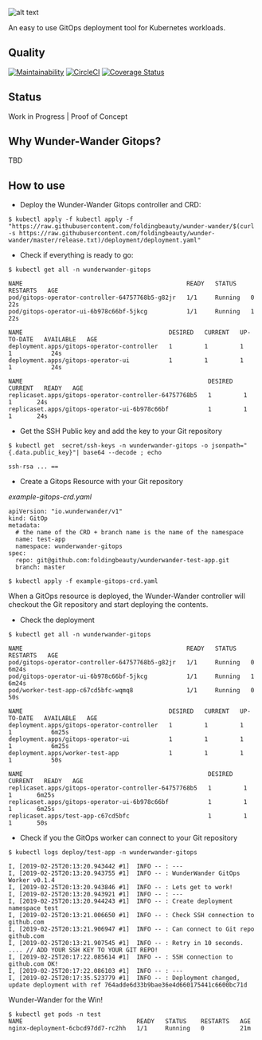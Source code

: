 

![alt text](https://github.com/foldingbeauty/wunder-wander/raw/master/frontend/public/assets/images/logo.png "Logo Wunder-Wander Gitops")


An easy to use GitOps deployment tool for Kubernetes workloads.

## Quality
[![Maintainability](https://api.codeclimate.com/v1/badges/1a75cf1d0c809b33d08f/maintainability)](https://codeclimate.com/github/foldingbeauty/wunder-wander/maintainability)
[![CircleCI](https://circleci.com/gh/foldingbeauty/wunder-wander/tree/master.svg?style=svg)](https://circleci.com/gh/foldingbeauty/wunder-wander/tree/master)
[![Coverage Status](https://coveralls.io/repos/github/foldingbeauty/wunder-wander/badge.svg?branch=master)](https://coveralls.io/github/foldingbeauty/wunder-wander?branch=master)

## Status

Work in Progress | Proof of Concept

## Why Wunder-Wander Gitops?

TBD

## How to use

- Deploy the Wunder-Wander Gitops controller and CRD:


`$ kubectl apply -f kubectl apply -f  "https://raw.githubusercontent.com/foldingbeauty/wunder-wander/$(curl -s https://raw.githubusercontent.com/foldingbeauty/wunder-wander/master/release.txt)/deployment/deployment.yaml"`


- Check if everything is ready to go:

```
$ kubectl get all -n wunderwander-gitops

NAME                                              READY   STATUS    RESTARTS   AGE
pod/gitops-operator-controller-64757768b5-g82jr   1/1     Running   0          22s
pod/gitops-operator-ui-6b978c66bf-5jkcg           1/1     Running   1          22s

NAME                                         DESIRED   CURRENT   UP-TO-DATE   AVAILABLE   AGE
deployment.apps/gitops-operator-controller   1         1         1            1           24s
deployment.apps/gitops-operator-ui           1         1         1            1           24s

NAME                                                    DESIRED   CURRENT   READY   AGE
replicaset.apps/gitops-operator-controller-64757768b5   1         1         1       24s
replicaset.apps/gitops-operator-ui-6b978c66bf           1         1         1       24s

```

- Get the SSH Public key and add the key to your Git repository

`$ kubectl get  secret/ssh-keys -n wunderwander-gitops -o jsonpath="{.data.public_key}"| base64 --decode ; echo`

```
ssh-rsa ... ==
```

- Create a Gitops Resource with your Git repository


*example-gitops-crd.yaml*
``` 
apiVersion: "io.wunderwander/v1"
kind: GitOp
metadata:
  # the name of the CRD + branch name is the name of the namespace
  name: test-app
  namespace: wunderwander-gitops
spec:
  repo: git@github.com:foldingbeauty/wunderwander-test-app.git
  branch: master
```

`$ kubectl apply -f example-gitops-crd.yaml`

When a GitOps resource is deployed, the Wunder-Wander controller will checkout the Git repository and start deploying the contents. 

- Check the deployment

```
$ kubectl get all -n wunderwander-gitops

NAME                                              READY   STATUS    RESTARTS   AGE
pod/gitops-operator-controller-64757768b5-g82jr   1/1     Running   0          6m24s
pod/gitops-operator-ui-6b978c66bf-5jkcg           1/1     Running   1          6m24s
pod/worker-test-app-c67cd5bfc-wqmq8               1/1     Running   0          50s

NAME                                         DESIRED   CURRENT   UP-TO-DATE   AVAILABLE   AGE
deployment.apps/gitops-operator-controller   1         1         1            1           6m25s
deployment.apps/gitops-operator-ui           1         1         1            1           6m25s
deployment.apps/worker-test-app              1         1         1            1           50s

NAME                                                    DESIRED   CURRENT   READY   AGE
replicaset.apps/gitops-operator-controller-64757768b5   1         1         1       6m25s
replicaset.apps/gitops-operator-ui-6b978c66bf           1         1         1       6m25s
replicaset.apps/test-app-c67cd5bfc                      1         1         1       50s
```

- Check if you the GitOps worker can connect to your Git repository

```
$ kubectl logs deploy/test-app -n wunderwander-gitops

I, [2019-02-25T20:13:20.943442 #1]  INFO -- : ---
I, [2019-02-25T20:13:20.943755 #1]  INFO -- : WunderWander GitOps Worker v0.1.4
I, [2019-02-25T20:13:20.943846 #1]  INFO -- : Lets get to work!
I, [2019-02-25T20:13:20.943921 #1]  INFO -- : ---
I, [2019-02-25T20:13:20.944243 #1]  INFO -- : Create deployment namespace test
I, [2019-02-25T20:13:21.006650 #1]  INFO -- : Check SSH connection to github.com
I, [2019-02-25T20:13:21.906947 #1]  INFO -- : Can connect to Git repo github.com
I, [2019-02-25T20:13:21.907545 #1]  INFO -- : Retry in 10 seconds.
.... // ADD YOUR SSH KEY TO YOUR GIT REPO!
I, [2019-02-25T20:17:22.085614 #1]  INFO -- : SSH connection to github.com OK!
I, [2019-02-25T20:17:22.086103 #1]  INFO -- : ---
I, [2019-02-25T20:17:35.523779 #1]  INFO -- : Deployment changed, update deployment with ref 764adde6d33b9bae36e4d660175441c6600bc71d
```

Wunder-Wander for the Win!

```
$ kubectl get pods -n test
NAME                                READY   STATUS    RESTARTS   AGE
nginx-deployment-6cbcd97dd7-rc2hh   1/1     Running   0          21m
```
